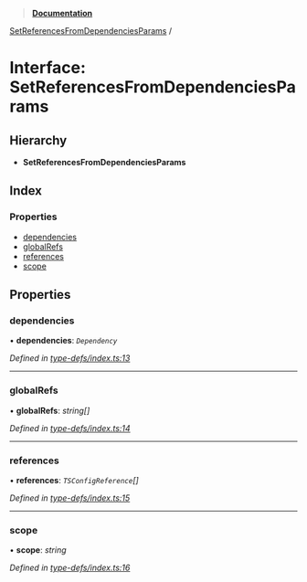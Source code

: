 > **[Documentation](../README.md)**

[SetReferencesFromDependenciesParams](setreferencesfromdependenciesparams.md) /

# Interface: SetReferencesFromDependenciesParams

## Hierarchy

* **SetReferencesFromDependenciesParams**

## Index

### Properties

* [dependencies](setreferencesfromdependenciesparams.md#dependencies)
* [globalRefs](setreferencesfromdependenciesparams.md#globalrefs)
* [references](setreferencesfromdependenciesparams.md#references)
* [scope](setreferencesfromdependenciesparams.md#scope)

## Properties

###  dependencies

• **dependencies**: *`Dependency`*

*Defined in [type-defs/index.ts:13](https://github.com/dylanaubrey/repodog/blob/e1b2c29/packages/build-references/src/type-defs/index.ts#L13)*

___

###  globalRefs

• **globalRefs**: *string[]*

*Defined in [type-defs/index.ts:14](https://github.com/dylanaubrey/repodog/blob/e1b2c29/packages/build-references/src/type-defs/index.ts#L14)*

___

###  references

• **references**: *`TSConfigReference`[]*

*Defined in [type-defs/index.ts:15](https://github.com/dylanaubrey/repodog/blob/e1b2c29/packages/build-references/src/type-defs/index.ts#L15)*

___

###  scope

• **scope**: *string*

*Defined in [type-defs/index.ts:16](https://github.com/dylanaubrey/repodog/blob/e1b2c29/packages/build-references/src/type-defs/index.ts#L16)*